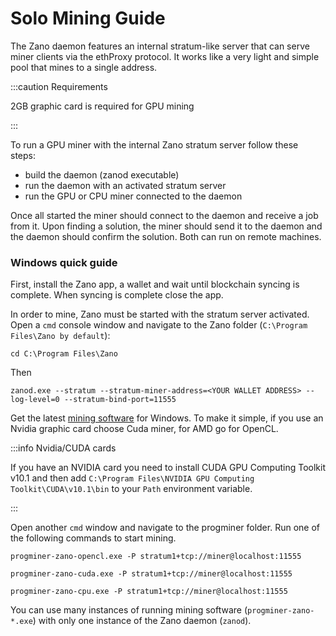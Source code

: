 # Solo Mining Guide

The Zano daemon features an internal stratum-like server that can serve miner clients via the ethProxy protocol. It works like a very light and simple pool that mines to a single address.

:::caution Requirements

2GB graphic card is required for GPU mining

:::

To run a GPU miner with the internal Zano stratum server follow these steps:

- build the daemon (zanod executable)
- run the daemon with an activated stratum server
- run the GPU or CPU miner connected to the daemon

Once all started the miner should connect to the daemon and receive a job from it. Upon finding a solution, the miner should send it to the daemon and the daemon should confirm the solution. Both can run on remote machines.

### Windows quick guide

First, install the Zano app, a wallet and wait until blockchain syncing is complete. When syncing is complete close the app.

In order to mine, Zano must be started with the stratum server activated. Open a `cmd` console window and navigate to the Zano folder (`C:\Program Files\Zano by default`):

```text
cd C:\Program Files\Zano
```

Then

```
zanod.exe --stratum --stratum-miner-address=<YOUR WALLET ADDRESS> --log-level=0 --stratum-bind-port=11555
```

Get the latest [mining software](overview) for Windows. To make it simple, if you use an Nvidia graphic card choose Cuda miner, for AMD go for OpenCL.

:::info Nvidia/CUDA cards

If you have an NVIDIA card you need to install CUDA GPU Computing Toolkit v10.1 and then add `C:\Program Files\NVIDIA GPU Computing Toolkit\CUDA\v10.1\bin` to your `Path` environment variable.

:::

Open another `cmd` window and navigate to the progminer folder. Run one of the following commands to start mining.

```
progminer-zano-opencl.exe -P stratum1+tcp://miner@localhost:11555

progminer-zano-cuda.exe -P stratum1+tcp://miner@localhost:11555

progminer-zano-cpu.exe -P stratum1+tcp://miner@localhost:11555
```

You can use many instances of running mining software (`progminer-zano-*.exe`) with only one instance of the Zano daemon (`zanod`).
